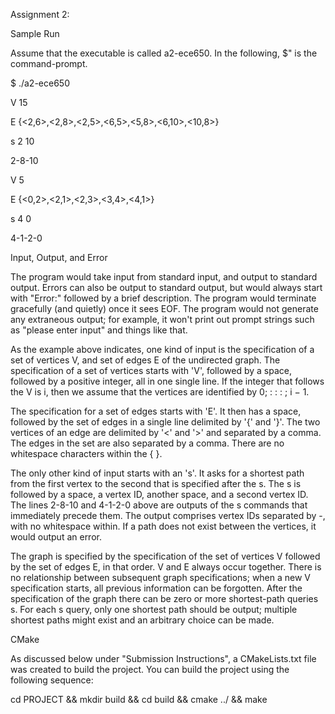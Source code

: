 Assignment 2:

Sample Run

Assume that the executable is called a2-ece650. In the following, \$" is the command-prompt.

$ ./a2-ece650

V 15

E {<2,6>,<2,8>,<2,5>,<6,5>,<5,8>,<6,10>,<10,8>}

s 2 10

2-8-10

V 5

E {<0,2>,<2,1>,<2,3>,<3,4>,<4,1>}

s 4 0

4-1-2-0

Input, Output, and Error

The program would take input from standard input, and output to standard output. Errors
can also be output to standard output, but would always start with "Error:" followed by a brief
description. The program would terminate gracefully (and quietly) once it sees EOF. The program
would not generate any extraneous output; for example, it won't print out prompt strings such as
"please enter input" and things like that.

As the example above indicates, one kind of input is the specification of a set of vertices V, and
set of edges E of the undirected graph. The specification of a set of vertices starts with 'V', followed
by a space, followed by a positive integer, all in one single line. If the integer that follows the V is
i, then we assume that the vertices are identified by 0; : : : ; i − 1.

The specification for a set of edges starts with 'E'. It then has a space, followed by the set of
edges in a single line delimited by '{' and '}'. The two vertices of an edge are delimited by '<' and
'>' and separated by a comma. The edges in the set are also separated by a comma. There are no
whitespace characters within the { }.

The only other kind of input starts with an 's'. It asks for a shortest path from the first vertex
to the second that is specified after the s. The s is followed by a space, a vertex ID, another space,
and a second vertex ID. The lines 2-8-10 and 4-1-2-0 above are outputs of the s commands that
immediately precede them. The output comprises vertex IDs separated by -, with no whitespace
within. If a path does not exist between the vertices, it would output an error.

The graph is specified by the specification of the set of vertices V followed by the set of edges E,
in that order. V and E always occur together. There is no relationship between subsequent graph
specifications; when a new V specification starts, all previous information can be forgotten. After
the specification of the graph there can be zero or more shortest-path queries s. For each s query,
only one shortest path should be output; multiple shortest paths might exist and an arbitrary choice
can be made.

CMake

As discussed below under "Submission Instructions", a CMakeLists.txt file was created to
build the project. You can build the project using the following sequence:

cd PROJECT && mkdir build && cd build && cmake ../ && make
